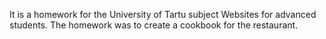 It is a homework for the University of Tartu subject Websites for advanced students. The homework was to create a cookbook for the restaurant.
